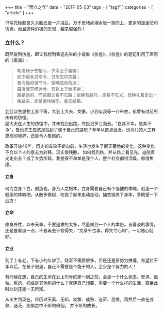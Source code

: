 +++
title = "而立之年"
date = "2017-05-03"
tags = [ "tag1" ]
categories = [ "article" ]
+++

书写完标题良久头脑还是一片混乱。万千思绪如潮水般一拥而上，更多的是迷茫和彷徨。而且这种消极的思想，越来越强烈！
<!--more-->
### 立什么？

既然说到彷徨，即让我想到鲁迅先生的小说集《彷徨》。《彷徨》的题记引用了屈原的《离骚》:
  
> 朝发轫于苍梧兮，夕余至乎县圃；  
  欲少留此灵琐兮，日忽忽将其暮；  
  吾令羲和弭节兮，望崦嵫而勿迫；  
  路漫漫其修远兮，吾将上下而求索；  
  路是远的，而前面又看不见路；依稀有路时，却看不见光。想挣扎着走出一条路来，却是遍体鳞伤，毫无结果。
 
芸芸众生思想上皆平等，大到士大夫、文豪，小到似我等一介布衣，都曾有过前所未有的彷徨。  
屈大夫在人生的彷徨中，并未找到出路，终投汨罗江而去。"哀其不幸，怒其不争"，鲁迅先生应该是找到了属于自己的路吧？单单从这点出发，迅哥儿的人生有更高的境界，还是令人敬佩的。  
  
改革开放40年，历史的车轮不断向前，生活也发生了翻天覆地的变化。这种变化不会以个人的意志为转移，现实很残酷，
如何找到路，并从路上看见光，追随着光走出去？成了大势所趋。我觉得不单单是我个人，整个社会都很浮躁，都很焦虑。
  
#### 立身
  
何为立身？立，创造也。身乃人之根本，立身需要自己有个强健的体魄。创造一个健康的体魄吧，从散步做起，吃饱了起来走动走动，抽空锻炼下身体，多眺望一下远方！
  
#### 立命
  
修身养性，以奉天命。不要追求的太多，尽量做到一个人的本份。该看淡的事情，还是要看淡一点，不要再去计较得失，"文章千古事，得失寸心知"，一切随心就好。
  
#### 立业
  
到了上有老，下有小的年龄了。财富不需要很多，但是还是要努力拼搏。希望若干年以后，在孩子眼里，自己不需要是个能干的人，至少是个努力的人！
  
有时候在想，自己的生命在划上句号的那一刻之前，会是一个什么状态。安详、孤独、焦虑、抑或是其他别的什么？就连自己想要、需要一个什么样的生活，直至此时此刻还是一无所知。  

从出生到现在，经历过天真、无知、幼稚、成熟、迷茫、恐惧。再然后一直在成熟、迷茫、恐惧之中不断的徘徊，
并不断的成长。
  
